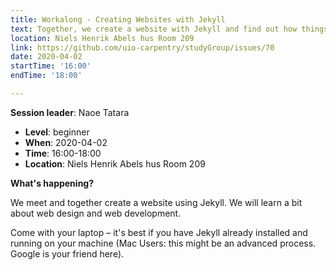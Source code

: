 ```yaml
---
title: Workalong - Creating Websites with Jekyll
text: Together, we create a website with Jekyll and find out how things work
location: Niels Henrik Abels hus Room 209
link: https://github.com/uio-carpentry/studyGroup/issues/70
date: 2020-04-02
startTime: '16:00'
endTime: '18:00'

---
```


**Session leader**: Naoe Tatara


- **Level**: beginner
- **When**: 2020-04-02
- **Time**: 16:00-18:00
- **Location**:  Niels Henrik Abels hus Room 209

**What's happening?**

We meet and together create a website using Jekyll. We will learn a bit about web design and web development.

Come with your laptop – it's best if you have Jekyll already installed and running on your machine (Mac Users: this might be an advanced process. Google is your friend here).
